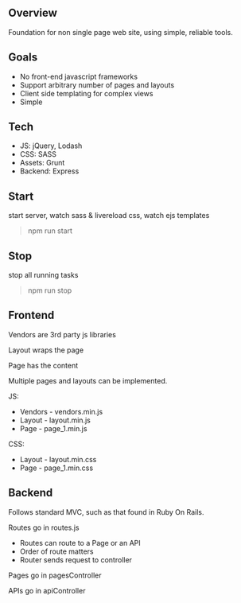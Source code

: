 ## Overview
Foundation for non single page web site, using simple, reliable tools.

## Goals
* No front-end javascript frameworks
* Support arbitrary number of pages and layouts
* Client side templating for complex views
* Simple

## Tech
* JS:       jQuery, Lodash
* CSS:      SASS
* Assets:   Grunt
* Backend:  Express

## Start
start server, watch sass & livereload css, watch ejs templates
> npm run start

## Stop
stop all running tasks
> npm run stop

## Frontend
Vendors are 3rd party js libraries

Layout wraps the page

Page has the content

Multiple pages and layouts can be implemented.

JS:
* Vendors - vendors.min.js
* Layout  - layout.min.js
* Page    - page_1.min.js

CSS:
* Layout  - layout.min.css
* Page    - page_1.min.css

## Backend
Follows standard MVC, such as that found in Ruby On Rails.

Routes go in routes.js
  * Routes can route to a Page or an API
  * Order of route matters
  * Router sends request to controller

Pages go in pagesController

APIs go in apiController
